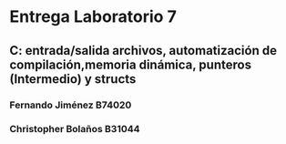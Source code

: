 # Entrega Laboratorio 7
## C: entrada/salida archivos, automatización de compilación,memoria dinámica, punteros (Intermedio) y structs

### Fernando Jiménez B74020
### Christopher Bolaños B31044